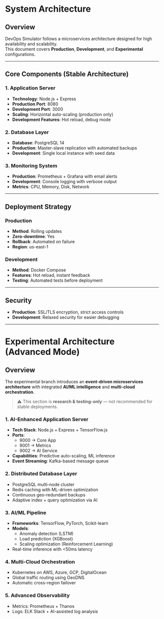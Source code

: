 # System Architecture

## Overview
DevOps Simulator follows a microservices architecture designed for high availability and scalability.  
This document covers **Production**, **Development**, and **Experimental** configurations.

---

## Core Components (Stable Architecture)

### 1. Application Server
- **Technology**: Node.js + Express
- **Production Port**: 8080
- **Development Port**: 3000
- **Scaling**: Horizontal auto-scaling (production only)
- **Development Features**: Hot reload, debug mode

### 2. Database Layer
- **Database**: PostgreSQL 14
- **Production**: Master-slave replication with automated backups
- **Development**: Single local instance with seed data

### 3. Monitoring System
- **Production**: Prometheus + Grafana with email alerts
- **Development**: Console logging with verbose output
- **Metrics**: CPU, Memory, Disk, Network

---

## Deployment Strategy

### Production
- **Method**: Rolling updates  
- **Zero-downtime**: Yes  
- **Rollback**: Automated on failure  
- **Region**: us-east-1  

### Development
- **Method**: Docker Compose  
- **Features**: Hot reload, instant feedback  
- **Testing**: Automated tests before deployment  

---

## Security
- **Production**: SSL/TLS encryption, strict access controls  
- **Development**: Relaxed security for easier debugging  

---

# Experimental Architecture (Advanced Mode)

## Overview
The experimental branch introduces an **event-driven microservices architecture** with integrated **AI/ML intelligence** and **multi-cloud orchestration**.

> ⚠️ This section is **research & testing-only** — not recommended for stable deployments.

### 1. AI-Enhanced Application Server
- **Tech Stack**: Node.js + Express + TensorFlow.js
- **Ports**:  
  - 9000 → Core App  
  - 9001 → Metrics  
  - 9002 → AI Service  
- **Capabilities**: Predictive auto-scaling, ML inference
- **Event Streaming**: Kafka-based message queue

### 2. Distributed Database Layer
- PostgreSQL multi-node cluster
- Redis caching with ML-driven optimization
- Continuous geo-redundant backups
- Adaptive index + query optimization via AI

### 3. AI/ML Pipeline
- **Frameworks**: TensorFlow, PyTorch, Scikit-learn
- **Models**:  
  - Anomaly detection (LSTM)  
  - Load prediction (XGBoost)  
  - Scaling optimization (Reinforcement Learning)  
- Real-time inference with <50ms latency

### 4. Multi-Cloud Orchestration
- Kubernetes on AWS, Azure, GCP, DigitalOcean
- Global traffic routing using GeoDNS
- Automatic cross-region failover

### 5. Advanced Observability
- Metrics: Prometheus + Thanos
- Logs: ELK Stack + AI-assisted log analysis
